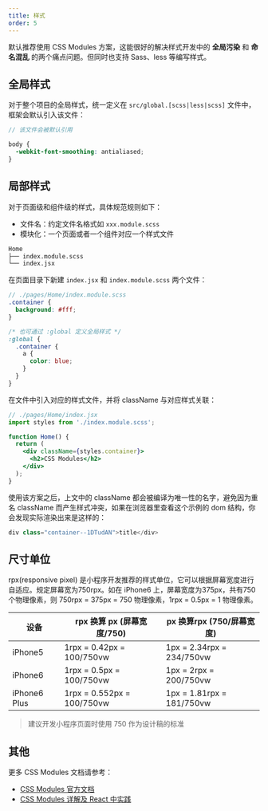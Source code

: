 ```yaml
---
title: 样式
order: 5
---
```


默认推荐使用 CSS Modules 方案，这能很好的解决样式开发中的 **全局污染** 和 **命名混乱** 的两个痛点问题。但同时也支持 Sass、less 等编写样式。


## 全局样式

对于整个项目的全局样式，统一定义在 `src/global.[scss|less|scss]` 文件中，框架会默认引入该文件：

```scss
// 该文件会被默认引用

body {
  -webkit-font-smoothing: antialiased;
}
```

## 局部样式

对于页面级和组件级的样式，具体规范规则如下：

- 文件名：约定文件名格式如 `xxx.module.scss`
- 模块化：一个页面或者一个组件对应一个样式文件

```markdown
Home
├── index.module.scss
└── index.jsx
```

在页面目录下新建 `index.jsx` 和 `index.module.scss` 两个文件：

```scss
// ./pages/Home/index.module.scss
.container {
  background: #fff;
}

/* 也可通过 :global 定义全局样式 */
:global {
  .container {
    a {
      color: blue;
    }
  }
}
```

在文件中引入对应的样式文件，并将 className 与对应样式关联：

```jsx
// ./pages/Home/index.jsx
import styles from './index.module.scss';

function Home() {
  return (
    <div className={styles.container}>
      <h2>CSS Modules</h2>
    </div>
  );
}
```

使用该方案之后，上文中的 className 都会被编译为唯一性的名字，避免因为重名 className 而产生样式冲突，如果在浏览器里查看这个示例的 dom 结构，你会发现实际渲染出来是这样的：

```jsx
div class="container--1DTudAN">title</div>
```

## 尺寸单位

rpx(responsive pixel) 是小程序开发推荐的样式单位，它可以根据屏幕宽度进行自适应。规定屏幕宽为750rpx。如在 iPhone6 上，屏幕宽度为375px，共有750个物理像素，则 750rpx = 375px = 750 物理像素，1rpx = 0.5px = 1 物理像素。

|    设备     | rpx 换算 px (屏幕宽度/750)    | px 换算rpx (750/屏幕宽度)  |
| ----------  | ---                        |  ---                     |
| iPhone5     |  1rpx = 0.42px = 100/750vw | 1px = 2.34rpx = 234/750vw|
| iPhone6     |  1rpx = 0.5px = 100/750vw  | 1px = 2rpx = 200/750vw   |
| iPhone6 Plus|  1rpx = 0.552px = 100/750vw| 1px = 1.81rpx = 181/750vw|

> 建议开发小程序页面时使用 750 作为设计稿的标准

## 其他

更多 CSS Modules 文档请参考：

* [CSS Modules 官方文档](https://github.com/css-modules/css-modules)
* [CSS Modules 详解及 React 中实践](https://zhuanlan.zhihu.com/p/20495964)
